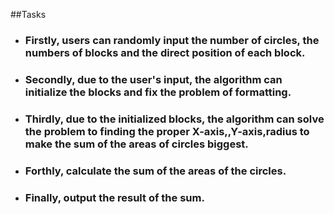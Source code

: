 ﻿##Tasks
* ### Firstly, users can randomly input the number of circles, the numbers of blocks and the direct position of each block.
* ### Secondly, due to the user's input, the algorithm can initialize the blocks and fix the problem of formatting.
* ### Thirdly, due to the initialized blocks, the algorithm can solve the problem to finding the proper X-axis,,Y-axis,radius to make the sum of the areas of circles biggest.
* ### Forthly, calculate the sum of the areas of the circles.
* ### Finally, output the result of the sum.




